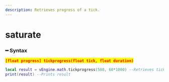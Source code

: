 ```yaml
---
description: Retrieves progress of a tick.
---
```


# saturate

### ━ Syntax

<mark style="color:red;">**`[float progress] tickprogress(float tick, float duration)`**</mark>

```lua
local result = vEngine.math.tickprogress(500, 60*1000) --Retrieves tick's progress
print(result) --Prints result
```
